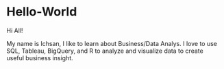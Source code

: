 # Hello-World

  Hi All!
  
  My name is Ichsan, I like to learn about Business/Data Analys. I love to use SQL, Tableau, BigQuery, and R to analyze and visualize data to create useful business insight.
